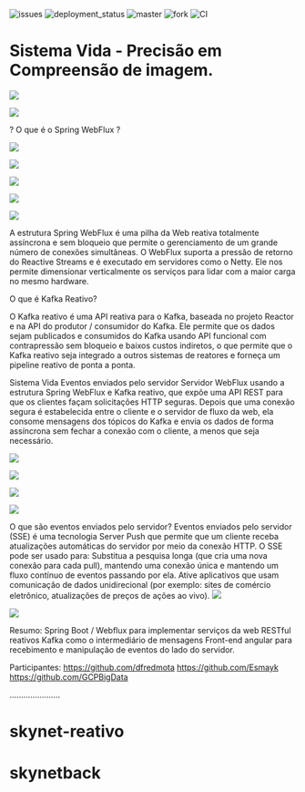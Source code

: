 ![issues](https://github.com/GCPBigData/sisvida-reativo-back/workflows/CI/badge.svg?branch=master&event=issues)
![deployment_status](https://github.com/GCPBigData/sisvida-reativo-back/workflows/CI/badge.svg?branch=master&event=deployment_status)
![master](https://github.com/GCPBigData/sisvida-reativo-back/workflows/CI/badge.svg?branch=master)
![fork](https://github.com/GCPBigData/sisvida-reativo-back/workflows/CI/badge.svg?branch=master&event=fork)
![CI](https://github.com/GCPBigData/sisvida-reativo-back/workflows/CI/badge.svg)

# Sistema Vida - Precisão em Compreensão de imagem.

![](/sisvida-reative/img/vida.jpeg)

![](/sisvida-reative/img/000.png)

?  O que é o Spring WebFlux  ?

![](/sisvida-reative/img/00.png)

![](/sisvida-reative/img/0.png)

![](/sisvida-reative/img/03.png)

![](/sisvida-reative/img/01.png)

![](/sisvida-reative/img/04.png)

A estrutura Spring WebFlux é uma pilha da Web reativa totalmente assíncrona e sem bloqueio que permite o gerenciamento de um grande número de conexões simultâneas. O WebFlux suporta a pressão de retorno do Reactive Streams e é executado em servidores como o Netty. Ele nos permite dimensionar verticalmente os serviços para lidar com a maior carga no mesmo hardware.

O que é Kafka Reativo?

O Kafka reativo é uma API reativa para o Kafka, baseada no projeto Reactor e na API do produtor / consumidor do Kafka. Ele permite que os dados sejam publicados e consumidos do Kafka usando API funcional com contrapressão sem bloqueio e baixos custos indiretos, o que permite que o Kafka reativo seja integrado a outros sistemas de reatores e forneça um pipeline reativo de ponta a ponta.

Sistema Vida
Eventos enviados pelo servidor
Servidor WebFlux usando a estrutura Spring WebFlux e Kafka reativo, que expõe uma API REST para que os clientes façam solicitações HTTP seguras. Depois que uma conexão segura é estabelecida entre o cliente e o servidor de fluxo da web, ela consome mensagens dos tópicos do Kafka e envia os dados de forma assíncrona sem fechar a conexão com o cliente, a menos que seja necessário.

![](/sisvida-reative/img/00001.png)

![](/sisvida-reative/img/00002.png)

![](/sisvida-reative/img/00003.png)

![](/sisvida-reative/img/1.png)

O que são eventos enviados pelo servidor?
Eventos enviados pelo servidor (SSE) é uma tecnologia Server Push que permite que um cliente receba atualizações automáticas do servidor por meio da conexão HTTP.
O SSE pode ser usado para:
Substitua a pesquisa longa (que cria uma nova conexão para cada pull), mantendo uma conexão única e mantendo um fluxo contínuo de eventos passando por ela.
Ative aplicativos que usam comunicação de dados unidirecional
(por exemplo: sites de comércio eletrônico, atualizações de preços de ações ao vivo).
![](/sisvida-reative/img/2.png)

![](/sisvida-reative/3.jpg)

Resumo:
Spring Boot / Webflux para implementar serviços da web RESTful reativos
Kafka como o intermediário de mensagens
Front-end angular para recebimento e manipulação de eventos do lado do servidor.

Participantes: 
https://github.com/dfredmota
https://github.com/Esmayk
https://github.com/GCPBigData

......................
# skynet-reativo
# skynetback
